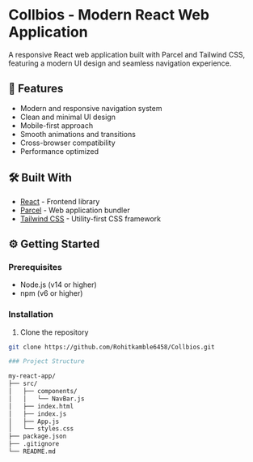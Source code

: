 # Collbios - Modern React Web Application

A responsive React web application built with Parcel and Tailwind CSS, featuring a modern UI design and seamless navigation experience.

## 🚀 Features

- Modern and responsive navigation system
- Clean and minimal UI design
- Mobile-first approach
- Smooth animations and transitions
- Cross-browser compatibility
- Performance optimized

## 🛠️ Built With

- [React](https://reactjs.org/) - Frontend library
- [Parcel](https://parceljs.org/) - Web application bundler
- [Tailwind CSS](https://tailwindcss.com/) - Utility-first CSS framework

## ⚙️ Getting Started

### Prerequisites

- Node.js (v14 or higher)
- npm (v6 or higher)

### Installation

1. Clone the repository
```bash
git clone https://github.com/Rohitkamble6458/Collbios.git

### Project Structure

my-react-app/
├── src/
│   ├── components/
│   │   └── NavBar.js
│   ├── index.html
│   ├── index.js
│   ├── App.js
│   └── styles.css
├── package.json
├── .gitignore
└── README.md
